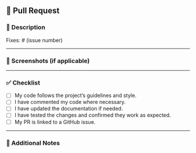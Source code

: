 ## 🚀 Pull Request

### 🔖 Description
<!-- Please include a summary of the change and which issue is fixed. -->

Fixes: # (issue number)

---

### 📸 Screenshots (if applicable)
<!-- Add screenshots or screen recordings to help us understand your changes. -->

---

### ✅ Checklist

- [ ] My code follows the project’s guidelines and style.
- [ ] I have commented my code where necessary.
- [ ] I have updated the documentation if needed.
- [ ] I have tested the changes and confirmed they work as expected.
- [ ] My PR is linked to a GitHub issue.

---

### 🙌 Additional Notes
<!-- Add anything else you’d like to mention (e.g., learning from this PR, challenges faced). -->
